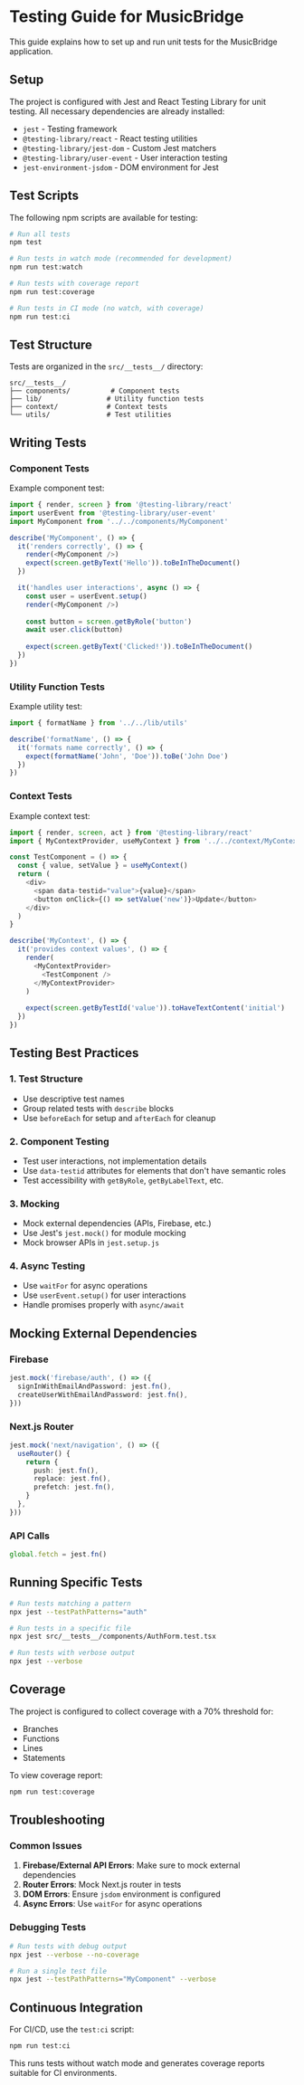 # Testing Guide for MusicBridge

This guide explains how to set up and run unit tests for the MusicBridge application.

## Setup

The project is configured with Jest and React Testing Library for unit testing. All necessary dependencies are already installed:

- `jest` - Testing framework
- `@testing-library/react` - React testing utilities
- `@testing-library/jest-dom` - Custom Jest matchers
- `@testing-library/user-event` - User interaction testing
- `jest-environment-jsdom` - DOM environment for Jest

## Test Scripts

The following npm scripts are available for testing:

```bash
# Run all tests
npm test

# Run tests in watch mode (recommended for development)
npm run test:watch

# Run tests with coverage report
npm run test:coverage

# Run tests in CI mode (no watch, with coverage)
npm run test:ci
```

## Test Structure

Tests are organized in the `src/__tests__/` directory:

```
src/__tests__/
├── components/          # Component tests
├── lib/                # Utility function tests
├── context/            # Context tests
└── utils/              # Test utilities
```

## Writing Tests

### Component Tests

Example component test:

```typescript
import { render, screen } from '@testing-library/react'
import userEvent from '@testing-library/user-event'
import MyComponent from '../../components/MyComponent'

describe('MyComponent', () => {
  it('renders correctly', () => {
    render(<MyComponent />)
    expect(screen.getByText('Hello')).toBeInTheDocument()
  })

  it('handles user interactions', async () => {
    const user = userEvent.setup()
    render(<MyComponent />)
    
    const button = screen.getByRole('button')
    await user.click(button)
    
    expect(screen.getByText('Clicked!')).toBeInTheDocument()
  })
})
```

### Utility Function Tests

Example utility test:

```typescript
import { formatName } from '../../lib/utils'

describe('formatName', () => {
  it('formats name correctly', () => {
    expect(formatName('John', 'Doe')).toBe('John Doe')
  })
})
```

### Context Tests

Example context test:

```typescript
import { render, screen, act } from '@testing-library/react'
import { MyContextProvider, useMyContext } from '../../context/MyContext'

const TestComponent = () => {
  const { value, setValue } = useMyContext()
  return (
    <div>
      <span data-testid="value">{value}</span>
      <button onClick={() => setValue('new')}>Update</button>
    </div>
  )
}

describe('MyContext', () => {
  it('provides context values', () => {
    render(
      <MyContextProvider>
        <TestComponent />
      </MyContextProvider>
    )
    
    expect(screen.getByTestId('value')).toHaveTextContent('initial')
  })
})
```

## Testing Best Practices

### 1. Test Structure
- Use descriptive test names
- Group related tests with `describe` blocks
- Use `beforeEach` for setup and `afterEach` for cleanup

### 2. Component Testing
- Test user interactions, not implementation details
- Use `data-testid` attributes for elements that don't have semantic roles
- Test accessibility with `getByRole`, `getByLabelText`, etc.

### 3. Mocking
- Mock external dependencies (APIs, Firebase, etc.)
- Use Jest's `jest.mock()` for module mocking
- Mock browser APIs in `jest.setup.js`

### 4. Async Testing
- Use `waitFor` for async operations
- Use `userEvent.setup()` for user interactions
- Handle promises properly with `async/await`

## Mocking External Dependencies

### Firebase
```typescript
jest.mock('firebase/auth', () => ({
  signInWithEmailAndPassword: jest.fn(),
  createUserWithEmailAndPassword: jest.fn(),
}))
```

### Next.js Router
```typescript
jest.mock('next/navigation', () => ({
  useRouter() {
    return {
      push: jest.fn(),
      replace: jest.fn(),
      prefetch: jest.fn(),
    }
  },
}))
```

### API Calls
```typescript
global.fetch = jest.fn()
```

## Running Specific Tests

```bash
# Run tests matching a pattern
npx jest --testPathPatterns="auth"

# Run tests in a specific file
npx jest src/__tests__/components/AuthForm.test.tsx

# Run tests with verbose output
npx jest --verbose
```

## Coverage

The project is configured to collect coverage with a 70% threshold for:
- Branches
- Functions
- Lines
- Statements

To view coverage report:
```bash
npm run test:coverage
```

## Troubleshooting

### Common Issues

1. **Firebase/External API Errors**: Make sure to mock external dependencies
2. **Router Errors**: Mock Next.js router in tests
3. **DOM Errors**: Ensure `jsdom` environment is configured
4. **Async Errors**: Use `waitFor` for async operations

### Debugging Tests

```bash
# Run tests with debug output
npx jest --verbose --no-coverage

# Run a single test file
npx jest --testPathPatterns="MyComponent" --verbose
```

## Continuous Integration

For CI/CD, use the `test:ci` script:
```bash
npm run test:ci
```

This runs tests without watch mode and generates coverage reports suitable for CI environments. 